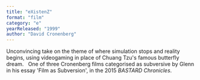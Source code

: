 ```yaml
---
title: "eXistenZ"
format: "film"
category: "e"
yearReleased: "1999"
author: "David Cronenberg"
---
```

Unconvincing take on the theme of where simulation stops  and reality begins, using videogaming in place of Chuang Tzu's famous butterfly  dream.
 
One of three Cronenberg films categorised as subversive by Glenn in his essay 'Film as  Subversion', in the 2015 _BASTARD Chronicles_.
